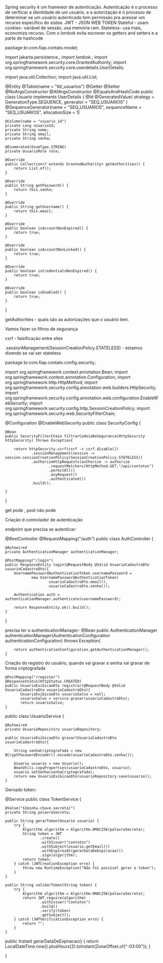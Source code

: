 Spring security é um framewor de autenticação.
Autenticação é o processo de verfiicar a identidade de um usuário, e a autorização é o processo de determinar se um usuário autenticado tem permissão pra acessar um recurso específico do sistea.
JWT - JSON WEB TOKEN 
Stateful - usam cookies- variável de sessão, usa memória ram.
Stateless- usa mais, economiza recurso.
Com o lombok evita escrever os getters and setters e a parte de hashcode


package br.com.fiap.contato.model;

import jakarta.persistence.*;
import lombok.*;
import org.springframework.security.core.GrantedAuthority;
import org.springframework.security.core.userdetails.UserDetails;

import java.util.Collection;
import java.util.List;

@Entity
@Table(name = "tbl_usuarios")
@Getter
@Setter
@NoArgsConstructor
@AllArgsConstructor
@EqualsAndHashCode
public class Usuario implements UserDetails {
    @Id
    @GeneratedValue(
            strategy = GenerationType.SEQUENCE,
            generator = "SEQ_USUARIOS"
    )
    @SequenceGenerator(name = "SEQ_USUARIOS", sequenceName = "SEQ_USUARIOS", allocationSize = 1)

    @Column(name = "usuario_id")
    private Long usuarioId;
    private String nome;
    private String email;
    private String senha;

    @Enumerated(EnumType.STRING)
    private UsuarioRole role;

    @Override
    public Collection<? extends GrantedAuthority> getAuthorities() {
        return List.of();
    }

    @Override
    public String getPassword() {
        return this.senha;
    }

    @Override
    public String getUsername() {
        return this.email;
    }

    @Override
    public boolean isAccountNonExpired() {
        return true;
    }

    @Override
    public boolean isAccountNonLocked() {
        return true;
    }

    @Override
    public boolean isCredentialsNonExpired() {
        return true;
    }

    @Override
    public boolean isEnabled() {
        return true;
    }
}

getAuthorities - quais são as autorizações que o usuário tem. 

Vamos fazer os filtros de segurança

csrf - falsificação entre sites

.sessionManagement(SessionCreationPolicy.STATELESS) - estamos dizendo se vai ser stateless

package br.com.fiap.contato.config.security;

import org.springframework.context.annotation.Bean;
import org.springframework.context.annotation.Configuration;
import org.springframework.http.HttpMethod;
import org.springframework.security.config.annotation.web.builders.HttpSecurity;
import org.springframework.security.config.annotation.web.configuration.EnableWebSecurity;
import org.springframework.security.config.http.SessionCreationPolicy;
import org.springframework.security.web.SecurityFilterChain;

@Configuration
@EnableWebSecurity
public class SecurityConfig {

    @Bean
    public SecurityFilterChain filtrarCadeiaDeSeguranca(HttpSecurity httpSecurity) throws Exception{

        return httpSecurity.csrf(csrf -> csrf.disable())
                .sessionManagement(session -> session.sessionCreationPolicy(SessionCreationPolicy.STATELESS))
                .authorizeHttpRequests(authorize -> authorize
                        .requestMatchers(HttpMethod.GET,"/api/contatos")
                        .permitAll()
                        .anyRequest()
                        .authenticated())
                .build();

    }
}

get pode , post não pode

Criação d controlador de autenticação

endpoint que precisa se autenticar:

@RestController
@RequestMapping("/auth")
public class AuthController {
    
    @Autowired
    private AuthenticationManager authenticationManager;
    
    @PostMapping("/login")
    public ResponseEntity login(@RequestBody @Valid UsuarioCadastroDto usuarioCadastroDto){
        UsernamePasswordAuthenticationToken usernamePassword = 
                new UsernamePasswordAuthenticationToken(
                        usuarioCadastroDto.email(), 
                        usuarioCadastroDto.senha());
        
        Authentication auth = authenticationManager.authenticate(usernamePassword);
        
        return ResponseEntity.ok().build();
    }
    
}


precisa ter o authenticationManager-     @Bean
    public AuthenticationManager authenticationManager(AuthenticationConfiguration authenticationConfiguration) throws Exception{
        
        return authenticationConfiguration.getAuthenticationManager();
    }


Criação do registro do usuário, quando vai gravar a senha vai gravar de forma criptografada

    @PostMapping("/register")
    @ResponseStatus(HttpStatus.CREATED)
    public UsuarioExibicaoDto registrar(@RequestBody @Valid UsuarioCadastroDto usuarioCadastroDto){
           UsuarioExibicaoDto usuarioSalvo = null;
           usuarioSalvo = service.gravar(usuarioCadastroDto);
           return usuarioSalvo;
    }


public class UsuarioService {

    @Autowired
    private UsuarioRepository usuarioRepository;

    public UsuarioExibicaoDto gravar(UsuarioCadastroDto usuarioCadastroDto){

        String senhaCriptografada = new BCryptPasswordEncoder().encode(usuarioCadastroDto.senha());

        Usuario usuario = new Usuario();
        BeanUtils.copyProperties(usuarioCadastroDto, usuario);
        usuario.setSenha(senhaCriptografada);
        return new UsuarioExibicaoDto(usuarioRepository.save(usuario));
    }

Gernado token:

@Service
public class TokenService {

    @Value("${minha.chave.secreta}")
    private String palavraSecreta;

    public String gerarToken(Usuario usuario) {
        try {
            Algorithm algorithm = Algorithm.HMAC256(palavraSecreta);
            String token = JWT
                    .create()
                    .withIssuer("contatos")
                    .withSubject(usuario.getEmail())
                    .withExpiresAt(gerarDataDeExpiracao())
                    .sign(algorithm);
            return token;
        } catch (JWTCreationException erro) {
            throw new RuntimeException("Não foi possível gerar o token");
        }
    }

    public String validarToken(String token) {
        try {
            Algorithm algorithm = Algorithm.HMAC256(palavraSecreta);
            return JWT.require(algorithm)
                    .withIssuer("contatos")
                    .build()
                    .verify(token)
                    .getSubject();
        } catch (JWTVerificationException erro) {
            return "";
        }
    }
    

public Instant gerarDataDeExpiracao() {
    return LocalDateTime.now().plusHours(2).toInstant(ZoneOffset.of("-03:00"));
}

}